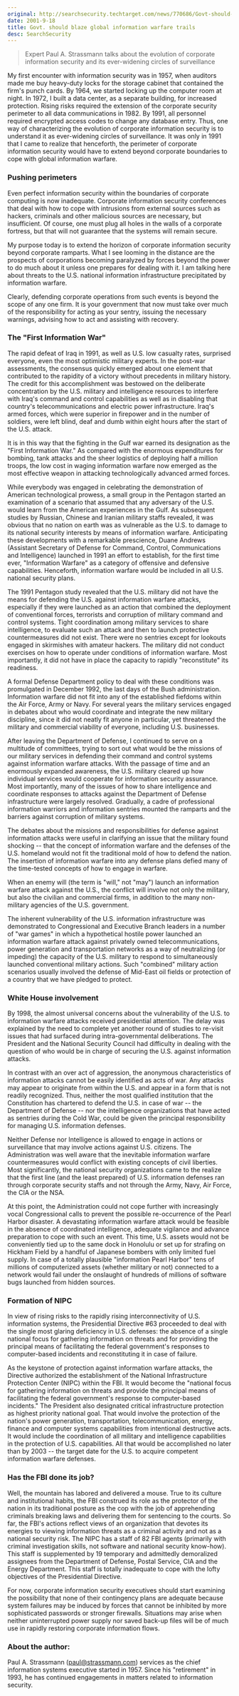 ```yaml
---
original: http://searchsecurity.techtarget.com/news/770686/Govt-should-blaze-global-information-warfare-trails
date: 2001-9-18
title: Govt. should blaze global information warfare trails
desc: SearchSecurity
---
```


> Expert Paul A. Strassmann talks about the evolution of corporate
> information security and its ever-widening circles of surveillance

My first encounter with information security was in 1957, when auditors made me buy heavy-duty locks for the storage cabinet that contained the firm's punch cards. By 1964, we started locking up the computer room at night. In 1972, I built a data center, as a separate building, for increased protection. Rising risks required the extension of the corporate security perimeter to all data communications in 1982. By 1991, all personnel required encrypted access codes to change any database entry. Thus, one way of characterizing the evolution of corporate information security is to understand it as ever-widening circles of surveillance. It was only in 1991 that I came to realize that henceforth, the perimeter of corporate information security would have to extend beyond corporate boundaries to cope with global information warfare.

### Pushing perimeters 

Even perfect information security within the boundaries of corporate computing is now inadequate. Corporate information security conferences that deal with how to cope with intrusions from external sources such as hackers, criminals and other malicious sources are necessary, but insufficient. Of course, one must plug all holes in the walls of a corporate fortress, but that will not guarantee that the systems will remain secure.

My purpose today is to extend the horizon of corporate information security beyond corporate ramparts. What I see looming in the distance are the prospects of corporations becoming paralyzed by forces beyond the power to do much about it unless one prepares for dealing with it. I am talking here about threats to the U.S. national information infrastructure precipitated by information warfare.

Clearly, defending corporate operations from such events is beyond the scope of any one firm. It is your government that now must take over much of the responsibility for acting as your sentry, issuing the necessary warnings, advising how to act and assisting with recovery.

### The "First Information War" 

The rapid defeat of Iraq in 1991, as well as U.S. low casualty rates, surprised everyone, even the most optimistic military experts. In the post-war assessments, the consensus quickly emerged about one element that contributed to the rapidity of a victory without precedents in military history. The credit for this accomplishment was bestowed on the deliberate concentration by the U.S. military and intelligence resources to interfere with Iraq's command and control capabilities as well as in disabling that country's telecommunications and electric power infrastructure. Iraq's armed forces, which were superior in firepower and in the number of soldiers, were left blind, deaf and dumb within eight hours after the start of the U.S. attack.

It is in this way that the fighting in the Gulf war earned its designation as the "First Information War." As compared with the enormous expenditures for bombing, tank attacks and the sheer logistics of deploying half a million troops, the low cost in waging information warfare now emerged as the most effective weapon in attacking technologically advanced armed forces.

While everybody was engaged in celebrating the demonstration of American technological prowess, a small group in the Pentagon started an examination of a scenario that assumed that any adversary of the U.S. would learn from the American experiences in the Gulf. As subsequent studies by Russian, Chinese and Iranian military staffs revealed, it was obvious that no nation on earth was as vulnerable as the U.S. to damage to its national security interests by means of information warfare. Anticipating these developments with a remarkable prescience, Duane Andrews (Assistant Secretary of Defense for Command, Control, Communications and Intelligence) launched in 1991 an effort to establish, for the first time ever, "Information Warfare" as a category of offensive and defensive capabilities. Henceforth, information warfare would be included in all U.S. national security plans.

The 1991 Pentagon study revealed that the U.S. military did not have the means for defending the U.S. against information warfare attacks, especially if they were launched as an action that combined the deployment of conventional forces, terrorists and corruption of military command and control systems. Tight coordination among military services to share intelligence, to evaluate such an attack and then to launch protective countermeasures did not exist. There were no sentries except for lookouts engaged in skirmishes with amateur hackers. The military did not conduct exercises on how to operate under conditions of information warfare. Most importantly, it did not have in place the capacity to rapidly "reconstitute" its readiness.

A formal Defense Department policy to deal with these conditions was promulgated in December 1992, the last days of the Bush administration. Information warfare did not fit into any of the established fiefdoms within the Air Force, Army or Navy. For several years the military services engaged in debates about who would coordinate and integrate the new military discipline, since it did not neatly fit anyone in particular, yet threatened the military and commercial viability of everyone, including U.S. businesses.

After leaving the Department of Defense, I continued to serve on a multitude of committees, trying to sort out what would be the missions of our military services in defending their command and control systems against information warfare attacks. With the passage of time and an enormously expanded awareness, the U.S. military cleared up how individual services would cooperate for information security assurance. Most importantly, many of the issues of how to share intelligence and coordinate responses to attacks against the Department of Defense infrastructure were largely resolved. Gradually, a cadre of professional information warriors and information sentries mounted the ramparts and the barriers against corruption of military systems.

The debates about the missions and responsibilities for defense against information attacks were useful in clarifying an issue that the military found shocking -- that the concept of information warfare and the defenses of the U.S. homeland would not fit the traditional mold of how to defend the nation. The insertion of information warfare into any defense plans defied many of the time-tested concepts of how to engage in warfare. 

When an enemy will (the term is "will," not "may") launch an information warfare attack against the U.S., the conflict will involve not only the military, but also the civilian and commercial firms, in addition to the many non-military agencies of the U.S. government.

The inherent vulnerability of the U.S. information infrastructure was demonstrated to Congressional and Executive Branch leaders in a number of "war games" in which a hypothetical hostile power launched an information warfare attack against privately owned telecommunications, power generation and transportation networks as a way of neutralizing (or impeding) the capacity of the U.S. military to respond to simultaneously launched conventional military actions. Such "combined" military action scenarios usually involved the defense of Mid-East oil fields or protection of a country that we have pledged to protect.

### White House involvement 

By 1998, the almost universal concerns about the vulnerability of the U.S. to information warfare attacks received presidential attention. The delay was explained by the need to complete yet another round of studies to re-visit issues that had surfaced during intra-governmental deliberations. The President and the National Security Council had difficulty in dealing with the question of who would be in charge of securing the U.S. against information attacks.

In contrast with an over act of aggression, the anonymous characteristics of information attacks cannot be easily identified as acts of war. Any attacks may appear to originate from within the U.S. and appear in a form that is not readily recognized. Thus, neither the most qualified institution that the Constitution has chartered to defend the U.S. in case of war -- the Department of Defense -- nor the intelligence organizations that have acted as sentries during the Cold War, could be given the principal responsibility for managing U.S. information defenses.

Neither Defense nor Intelligence is allowed to engage in actions or surveillance that may involve actions against U.S. citizens. The Administration was well aware that the inevitable information warfare countermeasures would conflict with existing concepts of civil liberties. Most significantly, the national security organizations came to the realize that the first line (and the least prepared) of U.S. information defenses ran through corporate security staffs and not through the Army, Navy, Air Force, the CIA or the NSA.

At this point, the Administration could not cope further with increasingly vocal Congressional calls to prevent the possible re-occurrence of the Pearl Harbor disaster. A devastating information warfare attack would be feasible in the absence of coordinated intelligence, adequate vigilance and advance preparation to cope with such an event. This time, U.S. assets would not be conveniently tied up to the same dock in Honolulu or set up for strafing on Hickham Field by a handful of Japanese bombers with only limited fuel supply. In case of a totally plausible "information Pearl Harbor" tens of millions of computerized assets (whether military or not) connected to a network would fail under the onslaught of hundreds of millions of software bugs launched from hidden sources.

### Formation of NIPC 

In view of rising risks to the rapidly rising interconnectivity of U.S. information systems, the Presidential Directive #63 proceeded to deal with the single most glaring deficiency in U.S. defenses: the absence of a single national focus for gathering information on threats and for providing the principal means of facilitating the federal government's responses to computer-based incidents and reconstituting it in case of failure.

As the keystone of protection against information warfare attacks, the Directive authorized the establishment of the National Infrastructure Protection Center (NIPC) within the FBI. It would become the "national focus for gathering information on threats and provide the principal means of facilitating the federal government's response to computer-based incidents." The President also designated critical infrastructure protection as highest priority national goal. That would involve the protection of the nation's power generation, transportation, telecommunication, energy, finance and computer systems capabilities from intentional destructive acts. It would include the coordination of all military and intelligence capabilities in the protection of U.S. capabilities. All that would be accomplished no later than by 2003 -- the target date for the U.S. to acquire competent information warfare defenses.

### Has the FBI done its job? 

Well, the mountain has labored and delivered a mouse. True to its culture and institutional habits, the FBI construed its role as the protector of the nation in its traditional posture as the cop with the job of apprehending criminals breaking laws and delivering them for sentencing to the courts. So far, the FBI's actions reflect views of an organization that devotes its energies to viewing information threats as a criminal activity and not as a national security risk. The NIPC has a staff of 82 FBI agents (primarily with criminal investigation skills, not software and national security know-how). This staff is supplemented by 19 temporary and admittedly demoralized assignees from the Department of Defense, Postal Service, CIA and the Energy Department. This staff is totally inadequate to cope with the lofty objectives of the Presidential Directive.

For now, corporate information security executives should start examining the possibility that none of their contingency plans are adequate because system failures may be induced by forces that cannot be inhibited by more sophisticated passwords or stronger firewalls. Situations may arise when neither uninterrupted power supply nor saved back-up files will be of much use in rapidly restoring corporate information flows.

### About the author: 

Paul A. Strassmann (paul@strassmann.com) services as the chief information systems executive started in 1957. Since his "retirement" in 1993, he has continued engagements in matters related to information security.


